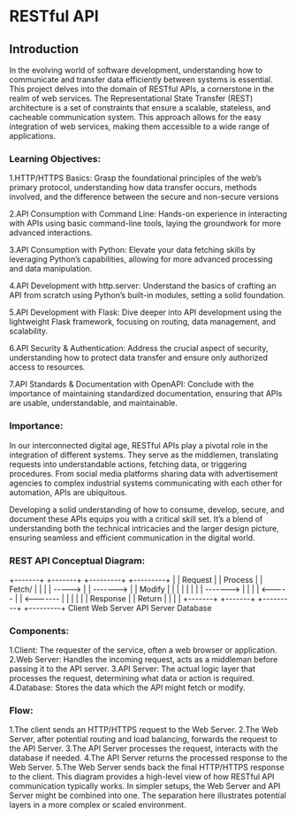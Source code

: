 # RESTful API
## Introduction
In the evolving world of software development, understanding how to communicate and transfer data efficiently between systems is essential. This project delves into the domain of RESTful APIs, a cornerstone in the realm of web services. The Representational State Transfer (REST) architecture is a set of constraints that ensure a scalable, stateless, and cacheable communication system. This approach allows for the easy integration of web services, making them accessible to a wide range of applications.

### Learning Objectives:
1.HTTP/HTTPS Basics: Grasp the foundational principles of the web’s primary protocol, understanding how data transfer occurs, methods involved, and the difference between the secure and non-secure versions

2.API Consumption with Command Line: Hands-on experience in interacting with APIs using basic command-line tools, laying the groundwork for more advanced interactions.

3.API Consumption with Python: Elevate your data fetching skills by leveraging Python’s capabilities, allowing for more advanced processing and data manipulation.

4.API Development with http.server: Understand the basics of crafting an API from scratch using Python’s built-in modules, setting a solid foundation.

5.API Development with Flask: Dive deeper into API development using the lightweight Flask framework, focusing on routing, data management, and scalability.

6.API Security & Authentication: Address the crucial aspect of security, understanding how to protect data transfer and ensure only authorized access to resources.

7.API Standards & Documentation with OpenAPI: Conclude with the importance of maintaining standardized documentation, ensuring that APIs are usable, understandable, and maintainable.

### Importance:
In our interconnected digital age, RESTful APIs play a pivotal role in the integration of different systems. They serve as the middlemen, translating requests into understandable actions, fetching data, or triggering procedures. From social media platforms sharing data with advertisement agencies to complex industrial systems communicating with each other for automation, APIs are ubiquitous.

Developing a solid understanding of how to consume, develop, secure, and document these APIs equips you with a critical skill set. It’s a blend of understanding both the technical intricacies and the larger design picture, ensuring seamless and efficient communication in the digital world.

### REST API Conceptual Diagram:
+-------+           +-------+           +---------+           +---------+
|       |  Request  |       |  Process  |         |  Fetch/   |         |
|       |   ----->  |       |  -------> |         |  Modify   |         |
|       |           |       |           |         |  -------> |         |
|       | <-----    |       | <-------  |         |           |         |
|       |  Response |       |  Return   |         |           |         |
+-------+           +-------+           +---------+           +---------+
  Client            Web Server           API Server           Database
### Components:
1.Client: The requester of the service, often a web browser or application.
2.Web Server: Handles the incoming request, acts as a middleman before passing it to the API server.
3.API Server: The actual logic layer that processes the request, determining what data or action is required.
4.Database: Stores the data which the API might fetch or modify.
### Flow:
1.The client sends an HTTP/HTTPS request to the Web Server.
2.The Web Server, after potential routing and load balancing, forwards the request to the API Server.
3.The API Server processes the request, interacts with the database if needed.
4.The API Server returns the processed response to the Web Server.
5.The Web Server sends back the final HTTP/HTTPS response to the client. This diagram provides a high-level view of how RESTful API communication typically works. In simpler setups, the Web Server and API Server might be combined into one. The separation here illustrates potential layers in a more complex or scaled environment.
